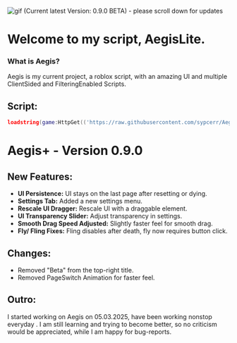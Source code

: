 ![gif](https://github.com/sypcerr/Aegis/blob/main/Pictures/standard%20(2).gif)
(Current latest Version: 0.9.0 BETA) - please scroll down for updates
# Welcome to my script, AegisLite.

### What is Aegis?
Aegis is my current project, a roblox script, with an amazing UI and multiple ClientSided and FilteringEnabled Scripts. 

## Script:
```lua
loadstring(game:HttpGet(('https://raw.githubusercontent.com/sypcerr/Aegis/refs/heads/main/script'),true))()
```
# Aegis+ - Version 0.9.0

## New Features:
- **UI Persistence:** UI stays on the last page after resetting or dying.
- **Settings Tab:** Added a new settings menu.
- **Rescale UI Dragger:** Rescale UI with a draggable element.
- **UI Transparency Slider:** Adjust transparency in settings.
- **Smooth Drag Speed Adjusted:** Slightly faster feel for smooth drag.
- **Fly/ Fling Fixes:** Fling disables after death, fly now requires button click.

## Changes:
- Removed "Beta" from the top-right title.
- Removed PageSwitch Animation for faster feel.


## Outro:
I started working on Aegis on 05.03.2025, have been working nonstop everyday . I am still learning and trying to become better, so no criticism would be appreciated, while I am happy for bug-reports. 

